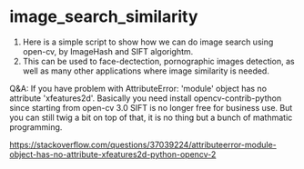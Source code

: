 # image_search_similarity

1. Here is a simple script to show how we can do image search using open-cv, by ImageHash and SIFT algorightm. 
2. This can be used to face-dectection,  pornographic images detection, as well as many other applications where image similarity is needed.

Q&A:
If you have problem with AttributeError: 'module' object has no attribute 'xfeatures2d'.
Basically you need install opencv-contrib-python since starting from open-cv 3.0 SIFT is no longer free for business use.
But you can still twig a bit on top of that, it is no thing but a bunch of mathmatic programming.

https://stackoverflow.com/questions/37039224/attributeerror-module-object-has-no-attribute-xfeatures2d-python-opencv-2
